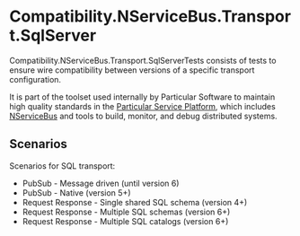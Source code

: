 # Compatibility.NServiceBus.Transport.SqlServer

Compatibility.NServiceBus.Transport.SqlServerTests consists of tests to ensure wire compatibility between versions of a specific transport configuration.

It is part of the toolset used internally by Particular Software to maintain high quality standards in the [Particular Service Platform](https://particular.net/service-platform), which includes [NServiceBus](https://particular.net/nservicebus) and tools to build, monitor, and debug distributed systems.

## Scenarios

Scenarios for SQL transport:

- PubSub - Message driven (until version 6)
- PubSub - Native (version 5+)
- Request Response - Single shared SQL schema (version 4+)
- Request Response - Multiple SQL schemas (version 6+)
- Request Response - Multiple SQL catalogs (version 6+)
